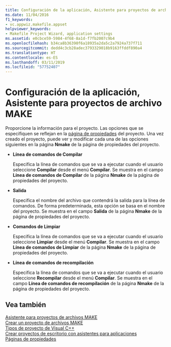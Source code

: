 ```yaml
---
title: Configuración de la aplicación, Asistente para proyectos de archivo MAKE
ms.date: 11/04/2016
f1_keywords:
- vc.appwiz.makefile.appset
helpviewer_keywords:
- Makefile Project Wizard, application settings
ms.assetid: e0cbce59-5984-4f68-8a1d-f7fb2007c9b4
ms.openlocfilehash: b34ca8b36390f6a18935a2da5c2a7924a737f711
ms.sourcegitcommit: dedd4c3cb28adec3793329018b9163ffddf890a4
ms.translationtype: HT
ms.contentlocale: es-ES
ms.lasthandoff: 03/11/2019
ms.locfileid: "57752407"
---
```

# <a name="application-settings-makefile-project-wizard"></a>Configuración de la aplicación, Asistente para proyectos de archivo MAKE

Proporcione la información para el proyecto. Las opciones que se especifiquen se reflejan en la [página de propiedades](../ide/working-with-project-properties.md) del proyecto. Una vez creado el proyecto, puede ver y modificar cada una de las opciones siguientes en la página **Nmake** de la página de propiedades del proyecto.

- **Línea de comandos de Compilar**

   Especifica la línea de comandos que se va a ejecutar cuando el usuario seleccione **Compilar** desde el menú **Compilar**. Se muestra en el campo **Línea de comandos de Compilar** de la página **Nmake** de la página de propiedades del proyecto.

- **Salida**

   Especifica el nombre del archivo que contendrá la salida para la línea de comandos. De forma predeterminada, esta opción se basa en el nombre del proyecto. Se muestra en el campo **Salida** de la página **Nmake** de la página de propiedades del proyecto.

- **Comandos de Limpiar**

   Especifica la línea de comandos que se va a ejecutar cuando el usuario seleccione **Limpiar** desde el menú **Compilar**. Se muestra en el campo **Línea de comandos de Limpiar** de la página **Nmake** de la página de propiedades del proyecto.

- **Línea de comandos de recompilación**

   Especifica la línea de comandos que se va a ejecutar cuando el usuario seleccione **Recompilar** desde el menú **Compilar**. Se muestra en el campo **Línea de comandos de recompilación** de la página **Nmake** de la página de propiedades del proyecto.

## <a name="see-also"></a>Vea también

[Asistente para proyectos de archivos MAKE](../ide/makefile-project-wizard.md)<br>
[Crear un proyecto de archivos MAKE](../ide/creating-a-makefile-project.md)<br>
[Tipos de proyecto de Visual C++](../ide/visual-cpp-project-types.md)<br>
[Crear proyectos de escritorio con asistentes para aplicaciones](../ide/creating-desktop-projects-by-using-application-wizards.md)<br>
[Páginas de propiedades](../ide/property-pages-visual-cpp.md)
